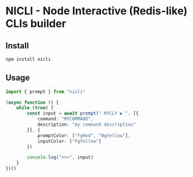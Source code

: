 # NICLI - Node Interactive (Redis-like) CLIs builder

## Install

```bash
npm install nicli
```

## Usage

```typescript
import { prompt } from "nicli"

(async function () {
	while (true) {
		const input = await prompt(" NYCLY ▶️ ", [{ 
			command: "MYCOMMAND",
			description: "my command description"
		}], {
			promptColor: ["FgRed", "BgYellow"],
			inputColor: ["FgYellow"]
		})

		console.log(">>>", input)
	}
})()
```